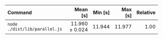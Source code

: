 | Command | Mean [s] | Min [s] | Max [s] | Relative |
|:---|---:|---:|---:|---:|
| `node ./dist/lib/parallel.js` | 11.960 ± 0.024 | 11.944 | 11.977 | 1.00 |

